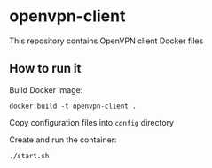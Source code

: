 # openvpn-client

This repository contains OpenVPN client Docker files

## How to run it

Build Docker image:
```shell
docker build -t openvpn-client .
```

Copy configuration files into `config` directory

Create and run the container:
```shell
./start.sh
```
